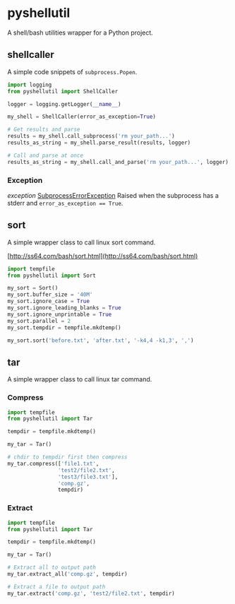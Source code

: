 # pyshellutil

A shell/bash utilities wrapper for a Python project.

## shellcaller

A simple code snippets of `subprocess.Popen`.

```python
import logging
from pyshellutil import ShellCaller

logger = logging.getLogger(__name__)

my_shell = ShellCaller(error_as_exception=True)

# Get results and parse
results = my_shell.call_subprocess('rm your_path...')
results_as_string = my_shell.parse_result(results, logger)

# Call and parse at once
results_as_string = my_shell.call_and_parse('rm your_path...', logger)
```

### Exception

*exception* [SubprocessErrorException](https://github.com/SatoshiImai/pyshellutil/blob/master/src/shellcaller.py#L14)
Raised when the subprocess has a stderr and `error_as_exception == True`.

## sort

A simple wrapper class to call linux sort command.

[http://ss64.com/bash/sort.html](http://ss64.com/bash/sort.html)

```python
import tempfile
from pyshellutil import Sort

my_sort = Sort()
my_sort.buffer_size = '40M'
my_sort.ignore_case = True
my_sort.ignore_leading_blanks = True
my_sort.ignore_unprintable = True
my_sort.parallel = 2
my_sort.tempdir = tempfile.mkdtemp()

my_sort.sort('before.txt', 'after.txt', '-k4,4 -k1,3', ',')
```

## tar

A simple wrapper class to call linux tar command.

### Compress

```python
import tempfile
from pyshellutil import Tar

tempdir = tempfile.mkdtemp()

my_tar = Tar()

# chdir to tempdir first then compress
my_tar.compress(['file1.txt',
                'test2/file2.txt',
                'test3/file3.txt'],
                'comp.gz',
                tempdir)
```

### Extract

```python
import tempfile
from pyshellutil import Tar

tempdir = tempfile.mkdtemp()

my_tar = Tar()

# Extract all to output path
my_tar.extract_all('comp.gz', tempdir)

# Extract a file to output path
my_tar.extract('comp.gz', 'test2/file2.txt', tempdir)
```
